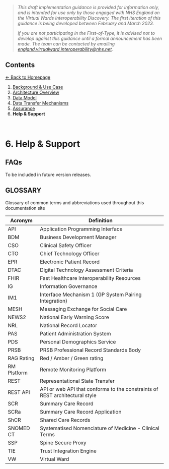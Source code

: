 > *This draft implementation guidance is provided for information only, and is intended for use only by those engaged with NHS England on the Virtual Wards Interoperability Discovery. The first iteration of this guidance is being developed between February and March 2023.* 
>
> *If you are not participating in the First-of-Type, it is advised not to develop against this guidance until a formal announcement has been made. The team can be contacted by emailing england.virtualward.interoperability@nhs.net.*


## Contents
[&larr; Back to Homepage](/README.md)
1. [Background & Use Case](/1_Background.md)
2. [Architecture Overview](/2_Architecture.md)
3. [Data Model](/3_Data_Model.md)
4. [Data Transfer Mechanisms](/4_Data_Transfer_Mechanisms.md)
5. [Assurance](/5_Assurance.md)
6. **Help & Support**

<br>

# 6. Help & Support

## FAQs
To be included in future version releases.

## GLOSSARY
Glossary of common terms and abbreviations used throughout this documentation site

| Acronym | Definition |
| --- | --- |
| API | Application Programming Interface |
| BDM | Business Development Manager |
| CSO | Clinical Safety Officer |
| CTO |	Chief Technology Officer |
| EPR | Electronic Patient Record |
| DTAC | Digital Technology Assessment Criteria  |
| FHIR | Fast Healthcare Interoperability Resources |
| IG | Information Governance |
| IM1 | Interface Mechanism 1 (GP System Pairing Integration) |
| MESH | Messaging Exchange for Social Care |
| NEWS2 | National Early Warning Score |
| NRL | National Record Locator |
| PAS | Patient Administration System |
| PDS | Personal Demographics Service |
| PRSB | PRSB Professional Record Standards Body |
| RAG Rating | Red / Amber / Green rating |
| RM Plstform | Remote Monitoring Platform |
| REST | Representational State Transfer |
| REST API | API or web API that conforms to the constraints of REST architectural style |
| SCR | Summary Care Record |
| SCRa | Summary Care Record Application |
| ShCR | Shared Care Records |
| SNOMED CT | Systematised Nomenclature of Medicine - Clinical Terms |
| SSP | Spine Secure Proxy |
| TIE | Trust Integration Engine |
| VW | Virtual Ward |
